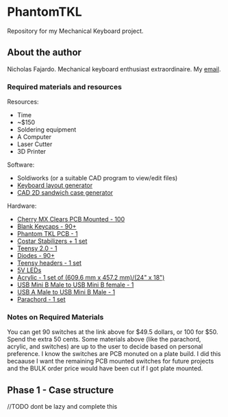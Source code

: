 # PhantomTKL
Repository for my Mechanical Keyboard project. 

## About the author
Nicholas Fajardo.
Mechanical keyboard enthusiast extraordinaire. My [email](nafajardo15@gmail.com).

### Required materials and resources
Resources:
* Time
* ~$150
* Soldering equipment
* A Computer
* Laser Cutter
* 3D Printer

Software: 
* Soldiworks (or a suitable CAD program to view/edit files)
* [Keyboard layout generator](http://www.keyboard-layout-editor.com/#/)
* [CAD 2D sandwich case generator](http://builder.swillkb.com/)

Hardware:
* [Cherry MX Clears PCB Mounted - 100](https://mechanicalkeyboards.com/shop/index.php?l=product_detail&p=594) 
* [Blank Keycaps - 90+](https://mechanicalkeyboards.com/shop/index.php?l=product_detail&p=1652)
* [Phantom TKL PCB - 1](https://mechanicalkeyboards.com/shop/index.php?l=product_detail&p=536)
* [Costar Stabilizers + 1 set](https://www.winnja.com/keyboard-accessories/costar-stabilizers-for-cherry-mx-switches.html)
* [Teensy 2.0 - 1](https://www.pjrc.com/store/teensy.html)
* [Diodes - 90+](https://www.digikey.com/product-detail/en/on-semiconductor/1N4148/1N4148FS-ND/458603)
* [Teensy headers - 1 set](https://www.amazon.com/OdiySurveil-2-54mm-Straight-Single-Header/dp/B00UVPT5RI/ref=sr_1_sc_3?ie=UTF8&qid=1511016648&sr=8-3-spell&keywords=heaaders+for+circuit)
* [5V LEDs](https://www.amazon.com/Uxcell-a15050500ux0653-Bright-Light-Emitting/dp/B013U338OI/ref=sr_1_4?ie=UTF8&qid=1511016710&sr=8-4&keywords=5v+led&dpID=514QXT64ulL&preST=_SX342_QL70_&dpSrc=srch)
* [Acrylic - 1 set of (609.6 mm x 457.2 mm)/(24" x 18")](http://freckleface.com/shopsite_sc/store/html/product902.html)
* [USB Mini B Male to USB Mini B female - 1](https://www.digikey.com/product-detail/en/assmann-wsw-components/AK669M-1/AE10311-ND/1754621)
* [USB A Male to USB Mini B Male - 1](https://www.digikey.com/product-detail/en/assmann-wsw-components/AK672M-2-2/AE9929-ND/821683)
* [Parachord - 1 set](https://www.amazon.com/Paracord-Planet-Parachute-Strand-Popular/dp/B00GG0RLJQ/ref=sr_1_2?s=sporting-goods&ie=UTF8&qid=1511016892&sr=1-2&keywords=black+paracord)

### Notes on Required Materials
You can get 90 switches at the link above for $49.5 dollars, or 100 for $50. Spend the extra 50 cents.
Some materials above (like the parachord, acrylic, and switches) are up to the user to decide based on personal preference.
I know the switches are PCB monuted on a plate build. I did this becaause I want the remaining PCB mounted switches for future projects and the BULK order price would have been cut if I got plate mounted.

## Phase 1 - Case structure
//TODO dont be lazy and complete this
